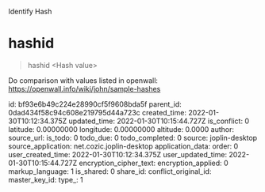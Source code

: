 Identify Hash

# hashid

> hashid &lt;Hash value&gt;

Do comparison with values listed in openwall: https://openwall.info/wiki/john/sample-hashes

id: bf93e6b49c224e28990cf5f9608bda5f
parent_id: 0dad434f58c94c608e219795d44a723c
created_time: 2022-01-30T10:12:34.375Z
updated_time: 2022-01-30T10:15:44.727Z
is_conflict: 0
latitude: 0.00000000
longitude: 0.00000000
altitude: 0.0000
author: 
source_url: 
is_todo: 0
todo_due: 0
todo_completed: 0
source: joplin-desktop
source_application: net.cozic.joplin-desktop
application_data: 
order: 0
user_created_time: 2022-01-30T10:12:34.375Z
user_updated_time: 2022-01-30T10:15:44.727Z
encryption_cipher_text: 
encryption_applied: 0
markup_language: 1
is_shared: 0
share_id: 
conflict_original_id: 
master_key_id: 
type_: 1